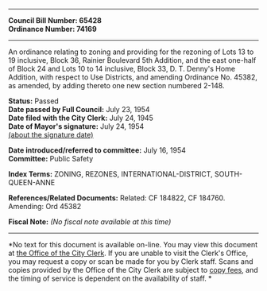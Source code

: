 * * * * *  
  
**Council Bill Number: [](#h0)[](#h2)65428**   
**Ordinance Number: 74169**  
  
* * * * *  
  
An ordinance relating to zoning and providing for the rezoning of Lots 13 to 19 inclusive, Block 36, Rainier Boulevard 5th Addition, and the east one-half of Block 24 and Lots 10 to 14 inclusive, Block 33, D. T. Denny's Home Addition, with respect to Use Districts, and amending Ordinance No. 45382, as amended, by adding thereto one new section numbered 2-148.  
  
**Status:** Passed   
**Date passed by Full Council:** July 23, 1954   
**Date filed with the City Clerk:** July 24, 1945   
**Date of Mayor's signature:** July 24, 1954   
[(about the signature date)](/~public/approvaldate.htm)   
  
  
**Date introduced/referred to committee:** July 16, 1954   
**Committee:** Public Safety   
  
**Index Terms:** ZONING, REZONES, INTERNATIONAL-DISTRICT, SOUTH-QUEEN-ANNE  
  
**References/Related Documents:** Related: CF 184822, CF 184760. Amending: Ord 45382  
  
**Fiscal Note:** *(No fiscal note available at this time)*  
  
* * * * *  
  
*No text for this document is available on-line. You may view this document at [the Office of the City Clerk](http://www.seattle.gov/leg/clerk/contactUs.htm). If you are unable to visit the Clerk's Office, you may request a copy or scan be made for you by Clerk staff. Scans and copies provided by the Office of the City Clerk are subject to [copy fees](http://clerk.seattle.gov/~public/clerkfees.htm), and the timing of service is dependent on the availability of staff. *  
  
  
